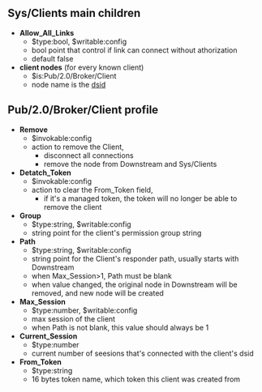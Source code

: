 ## Sys/Clients main children

* **Allow_All_Links**
  * $type:bool, $writable:config
  * bool point that control if link can connect without athorization
  * default false
* **client nodes** (for every known client)
  * $is:Pub/2.0/Broker/Client
  * node name is the [dsid](../../common/dsid.md)
  

## Pub/2.0/Broker/Client profile

* **Remove**
  * $invokable:config
  * action to remove the Client, 
    * disconnect all connections
    * remove the node from Downstream and Sys/Clients
* **Detatch_Token**
  * $invokable:config
  * action to clear the From_Token field, 
    * if it's a managed token, the token will no longer be able to remove the client
* **Group** 
  * $type:string, $writable:config
  * string point for the client's permission group string
* **Path**
  * $type:string, $writable:config
  * string point for the Client's responder path, usually starts with Downstream
  * when Max_Session>1, Path must be blank
  * when value changed, the original node in Downstream will be removed, and new node will be created
* **Max_Session**
  * $type:number, $writable:config
  * max session of the client
  * when Path is not blank, this value should always be 1
* **Current_Session**
  * $type:number
  * current number of seesions that's connected with the client's dsid
* **From_Token**
  * $type:string
  * 16 bytes token name, which token this client was created from
